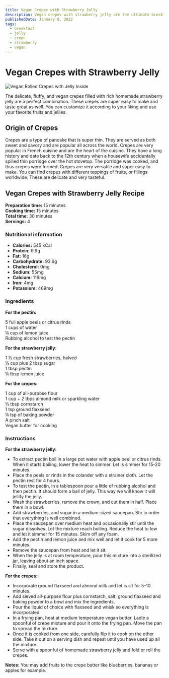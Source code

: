 ```yaml
---
title: Vegan Crepes with Strawberry Jelly
description: Vegan crepes with strawberry jelly are the ultimate breakfast idea for you and your loved ones.
publishedDate: January 8, 2022
tags:
  - breakfast
  - jelly
  - crepe
  - strawberry
  - vegan
---
```


# Vegan Crepes with Strawberry Jelly

![Vegan Rolled Crepes with Jelly Inside](/crepes.jpg "image")

The delicate, fluffy, and vegan crepes filled with rich homemade strawberry jelly are a perfect combination. These crepes are super easy to make and taste great as well. You can customize it according to your liking and use your favorite fruits and jellies.

## Origin of Crepes

Crepes are a type of pancake that is super thin. They are served as both sweet and savory and are popular all across the world. Crepes are very popular in French cuisine and are the heart of the cuisine. They have a long history and date back to the 12th century when a housewife accidentally spilled thin porridge over the hot stovetop. The porridge was cooked, and thus crepes were formed. Crepes are very versatile and super easy to make. You can find crepes with different toppings of fruits, or fillings worldwide. These are delicate and very tasteful.

## Vegan Crepes with Strawberry Jelly Recipe

**Preparation time:** 15 minutes  
**Cooking time:** 15 minutes  
**Total time:** 30 minutes  
**Servings:** 4

### Nutritional information

- **Calories:** 545 kCal
- **Protein:** 9.9g
- **Fat:** 16g
- **Carbohydrate:** 93.6g
- **Cholesterol:** 0mg
- **Sodium:** 55mg
- **Calcium:** 116mg
- **Iron:** 4mg
- **Potassium:** 469mg

### Ingredients

**For the pectin:**

5 full apple peels or citrus rinds  
1 cups of water  
¼ cup of lemon juice  
Rubbing alcohol to test the pectin

**For the strawberry jelly:**

1 ½ cup fresh strawberries, halved  
½ cup plus 2 tbsp sugar  
1 tbsp pectin  
¼ tbsp lemon juice

**For the crepes:**

1 cup of all-purpose flour  
1 cup + 2 tbps almond milk or sparkling water  
½ tbsp cornstarch  
1 tsp ground flaxseed  
¼ tsp of baking powder  
A pinch salt  
Vegan butter for cooking

### Instructions

**For the strawberry jelly:**

- To extract pectin boil in a large pot water with apple peel or citrus rinds. When it starts boiling, lower the heat to simmer. Let is simmer for 15-20 minutes.
- Place the peels or rinds in the colander with a strainer cloth. Let the pectin rest for 4 hours.
- To test the pectin, in a tablespoon pour a little of rubbing alcohol and then pectin. It should form a ball of jelly. This way we will know it will jellify the jelly.
- Wash the strawberries, remove the crown, and cut them in half. Place them in a bowl.
- Add strawberries, and sugar in a medium-sized saucepan. Stir in order that everything is well combined.
- Place the saucepan over medium heat and occasionally stir until the sugar dissolves. Let the mixture reach boiling. Reduce the heat to low and let it simmer for 15 minutes. Skim off any foam.
- Add the pectin and lemon juice and mix well and let it cook for 5 more minutes.
- Remove the saucepan from heat and let it sit.
- When the jelly is at room temperature, pour this mixture into a sterilized jar, leaving about an inch space.
- Finally, seal and store the product.

**For the crepes:**

- Incorporate ground flaxseed and almond milk and let is sit for 5-10 minutes.
- Add sieved all-purpose flour plus cornstarch, salt, ground flaxseed and baking powder to a bowl and mix the ingredients.
- Pour the liquid of choice with flaxseed and whisk so everything is incorporated.
- In a frying pan, heat at medium temperature vegan butter. Ladle a spoonful of crepe mixture and pour it onto the frying pan. Move the pan to spread the mixture.
- Once it is cooked from one side, carefully flip it to cook on the other side. Take it out on a serving dish and repeat until you have used up all the mixture.
- Serve with a spoonful of homemade strawberry jelly and fold or roll the crepes.

**Notes:** You may add fruits to the crepe batter like blueberries, bananas or apples for example.
